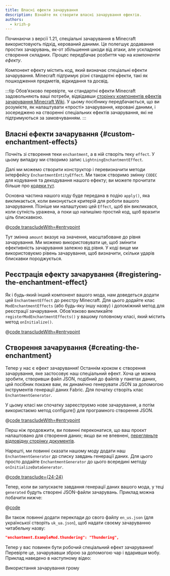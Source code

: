 ```yaml
---
title: Власні ефекти зачарування
description: Взнайте як створити власні зачарування ефектів.
authors:
  - krizh-p
---
```


Починаючи з версії 1.21, спеціальні зачарування в Minecraft використовують підхід, керований даними. Це полегшує додавання простих зачарувань, як-от збільшення шкоди від атаки, але ускладнює створення складних. Процес передбачає розбиття чар на _компоненти ефекту_.

Компонент ефекту містить код, який визначає спеціальні ефекти зачарування. Minecraft підтримує різні стандартні ефекти, такі як пошкодження предметів, відкидання та досвід.

:::tip
Обов’язково перевірте, чи стандартні ефекти Minecraft задовольняють ваші потреби, відвідавши [сторінку компонентів ефектів зачарування Minecraft Wiki](https://minecraft.wiki/w/Enchantment_definition#Effect_components). У цьому посібнику передбачається, що ви розумієте, як налаштувати «прості» зачарування, керовані даними, і зосереджено на створенні спеціальних ефектів зачарування, які не підтримуються за замовчуванням.
:::

## Власні ефекти зачарування {#custom-enchantment-effects}

Почніть зі створення теки `enchantment`, а в ній створіть теку `effect`. У цьому випадку ми створимо запис `LightningEnchantmentEffect`.

Далі ми можемо створити конструктор і перевизначити методи інтерфейсу `EnchantmentEntityEffect`. Ми також створимо змінну `CODEC` для кодування та декодування нашого ефекту; ви можете прочитати більше про [кодеки тут](../codecs).

Основна частина нашого коду буде передана в подію `apply()`, яка викликається, коли виконується критерій для роботи вашого зачарування. Пізніше ми налаштуємо цей `Effect`, щоб він викликався, коли сутність уражена, а поки що напишімо простий код, щоб вразити ціль блискавкою.

@[code transcludeWith=#entrypoint](@/reference/latest/src/main/java/com/example/docs/enchantment/effect/LightningEnchantmentEffect.java)

Тут змінна `amount` вказує на значення, масштабоване до рівня зачарування. Ми можемо використовувати це, щоб змінити ефективність зачарування залежно від рівня. У коді вище ми використовуємо рівень зачарування, щоб визначити, скільки ударів блискавки породжується.

## Реєстрація ефекту зачарування {#registering-the-enchantment-effect}

Як і будь-який інший компонент вашого мода, нам доведеться додати цей `EnchantmentEffect` до реєстру Minecraft. Для цього додайте клас `ModEnchantmentEffects` (або будь-яку іншу назву) і допоміжний метод для реєстрації зачарування. Обов’язково викликайте `registerModEnchantmentEffects()` у вашому головному класі, який містить метод `onInitialize()`.

@[code transcludeWith=#entrypoint](@/reference/latest/src/main/java/com/example/docs/enchantment/ModEnchantmentEffects.java)

## Створення зачарування {#creating-the-enchantment}

Тепер у нас є ефект зачарування! Останнім кроком є ​​створення зачарування, яке застосовує наш спеціальний ефект. Хоча це можна зробити, створивши файл JSON, подібний до файлів у пакетах даних, цей посібник покаже вам, як динамічно генерувати JSON за допомогою інструментів генерації даних Fabric. Для початку створіть клас `EnchantmentGenerator`.

У цьому класі ми спочатку зареєструємо нове зачарування, а потім використаємо метод configure() для програмного створення JSON.

@[code transcludeWith=#entrypoint](@/reference/latest/src/client/java/com/example/docs/datagen/EnchantmentGenerator.java)

Перш ніж продовжити, ви повинні переконатися, що ваш проєкт налаштовано для створення даних; якщо ви не впевнені, [перегляньте відповідну сторінку документів](../data-generation/setup).

Нарешті, ми повинні сказати нашому моду додати наш `EnchantmentGenerator` до списку завдань генерації даних. Для цього просто додайте `EnchantmentGenerator` до цього всередині методу `onInitializeDataGenerator`.

@[code transclude={24-24}](@/reference/latest/src/client/java/com/example/docs/datagen/ExampleModDataGenerator.java)

Тепер, коли ви запускаєте завдання генерації даних вашого мода, у теці `generated` будуть створені JSON-файли зачарувань. Приклад можна побачити нижче:

@[code](@/reference/latest/src/main/generated/data/fabric-docs-reference/enchantment/thundering.json)

Ви також повинні додати переклади до свого файлу `en_us.json` (для української створіть `uk_ua.json`), щоб надати своєму зачаруванню читабельну назву:

```json
"enchantment.ExampleMod.thundering": "Thundering",
```

Тепер у вас повинен бути робочий спеціальний ефект зачарування! Перевірте це, зачарувавши зброю за допомогою чар і вдаривши мобу. Приклад наведено в наступному відео:

<VideoPlayer src="/assets/develop/enchantment-effects/thunder.webm">Використання зачарування грому</VideoPlayer>
